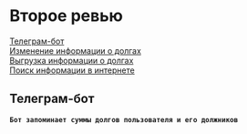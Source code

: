 # Второе ревью

[Телеграм-бот](#Телеграм-бот)  
	[Изменение информации о долгах](#Изменение-информации-о-долгах)  
	[Выгрузка информации о долгах](#Выгрузка-информации-о-долгах)  
[Поиск информации в интернете](#Поиск-информации-в-интернете)  

## Телеграм-бот
**`Бот запоминает суммы долгов пользователя и его должников`**


